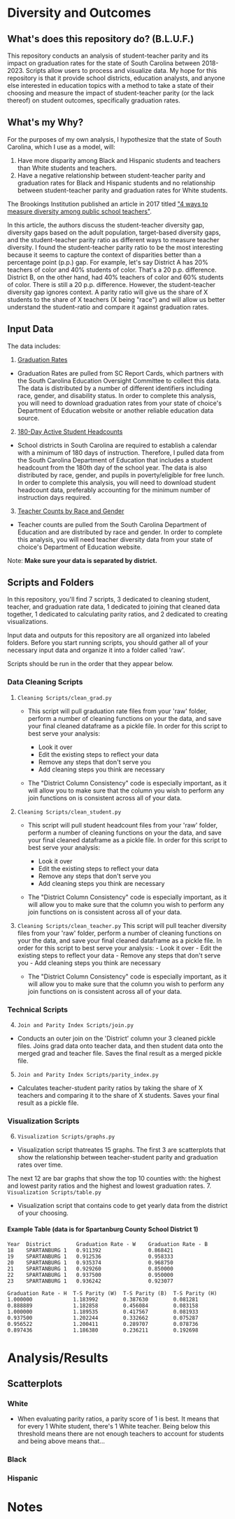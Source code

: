 # Diversity and Outcomes
## What's does this repository do? (B.L.U.F.)
 
 This repository conducts an analysis of student-teacher parity and its impact on graduation rates for the state of South Carolina between 2018-2023. Scripts allow users to process and visualize data. My hope for this repository is that it provide school districts, education analysts, and anyone else interested in education topics with a method to take a state of their choosing and measure the impact of student-teacher parity (or the lack thereof) on student outcomes, specifically graduation rates.

 ## What's my Why?

 For the purposes of my own analysis, I hypothesize that the state of South Carolina, which I use as a model, will:
1. Have more disparity among Black and Hispanic students and teachers than White students and teachers.
2. Have a negative relationship between student-teacher parity and graduation rates for Black and Hispanic students and no relationship between student-teacher parity and graduation rates for White students.


The Brookings Institution published an article in 2017 titled ["4 ways to measure diversity among public school teachers"](https://www.brookings.edu/articles/four-ways-to-measure-diversity-among-public-school-teachers/).

 In this article, the authors discuss the student-teacher diversity gap, diversity gaps based on the adult population, target-based diversity gaps, and the student-teacher parity ratio as different ways to measure teacher diversity. I found the student-teacher parity ratio to be the most interesting because it seems to capture the context of disparities better than a percentage point (p.p.) gap. For example, let's say District A has 20% teachers of color and 40% students of color. That's a 20 p.p. difference. District B, on the other hand, had 40% teachers of color and 60% students of color. There is still a 20 p.p. difference. However, the student-teacher diversity gap ignores context. A parity ratio will give us the share of X students to the share of X teachers (X being "race") and will allow us better understand the student-ratio and compare it against graduation rates. 

## Input Data

The data includes:
1. [Graduation Rates](https://screportcards.com/)
- Graduation Rates are pulled from SC Report Cards, which partners with the South Carolina Education Oversight Committee to collect this data. The data is distributed by a number of different identifiers including race, gender, and disability status. In order to complete this analysis, you will need to download graduation rates from your state of choice's Department of Education website or another reliable education data source. 
2. [180-Day Active Student Headcounts](https://ed.sc.gov/data/other/student-counts/active-student-headcounts/)
- School districts in South Carolina are required to establish a calendar with a minimum of 180 days of instruction. Therefore, I pulled data from the South Carolina Department of Education that includes a student headcount from the 180th day of the school year. The data is also distributed by race, gender, and pupils in poverty/eligible for free lunch. In order to complete this analysis, you will need to download student headcount data, preferably accounting for the minimum number of instruction days required. 
3. [Teacher Counts by Race and Gender](https://ed.sc.gov/data/other/teacher-data/)
- Teacher counts are pulled from the South Carolina Department of Education and are distributed by race and gender. In order to complete this analysis, you will need teacher diversity data from your state of choice's Department of Education website. 

Note: **Make sure your data is separated by district.**

## Scripts and Folders

In this repository, you'll find 7 scripts, 3 dedicated to cleaning student, teacher, and graduation rate data, 1 dedicated to joining that cleaned data together, 1 dedicated to calculating parity ratios, and 2 dedicated to creating visualizations. 

Input data and outputs for this repository are all organized into labeled folders. Before you start running scripts, you should gather all of your necessary input data and organize it into a folder called 'raw'.

Scripts should be run in the order that they appear below. 

### Data Cleaning Scripts 
1. `Cleaning Scripts/clean_grad.py` 
    - This script will pull graduation rate files from your 'raw' folder, perform a number of cleaning functions on your the data, and save your final cleaned dataframe as a pickle file. In order for this script to best serve your analysis:
        - Look it over 
        - Edit the existing steps to reflect your data
        - Remove any steps that don't serve you
        - Add cleaning steps you think are necessary 
        
    - The "District Column Consistency" code is especially important, as it will allow you to make sure that the column you wish to perform any join functions on is consistent across all of your data.

2. `Cleaning Scripts/clean_student.py`
    - This script will pull student headcount files from your 'raw' folder, perform a number of cleaning functions on your the data, and save your final cleaned dataframe as a pickle file. In order for this script to best serve your analysis:
        - Look it over 
        - Edit the existing steps to reflect your data
        - Remove any steps that don't serve you
        - Add cleaning steps you think are necessary 
        
    - The "District Column Consistency" code is especially important, as it will allow you to make sure that the column you wish to perform any join functions on is consistent across all of your data.

3. `Cleaning Scripts/clean_teacher.py`
    This script will pull teacher diversity files from your 'raw' folder, perform a number of cleaning functions on your the data, and save your final cleaned dataframe as a pickle file. In order for this script to best serve your analysis:
        - Look it over 
        - Edit the existing steps to reflect your data
        - Remove any steps that don't serve you
        - Add cleaning steps you think are necessary 
        
    - The "District Column Consistency" code is especially important, as it will allow you to make sure that the column you wish to perform any join functions on is consistent across all of your data.

### Technical Scripts
4. `Join and Parity Index Scripts/join.py`
- Conducts an outer join on the 'District' column your 3 cleaned pickle files. Joins grad data onto teacher data, and then student data onto the merged grad and teacher file. Saves the final result as a merged pickle file.
5. `Join and Parity Index Scripts/parity_index.py`
- Calculates teacher-student parity ratios by taking the share of X teachers and comparing it to the share of X students. Saves your final result as a pickle file.

### Visualization Scripts
6. `Visualization Scripts/graphs.py`
- Visualization script thatreates 15 graphs. The first 3 are scatterplots that show the relationship between teacher-student parity and graduation rates over time.

The next 12 are bar graphs that show the top 10 counties with: the highest and lowest parity ratios and the highest and lowest graduation rates. 
7. `Visualization Scripts/table.py`
- Visualization script that contains code to get yearly data from the district of your choosing. 

#### Example Table (data is for Spartanburg County School District 1)
    Year  District        Graduation Rate - W    Graduation Rate - B  
    18    SPARTANBURG 1   0.911392               0.868421   
    19    SPARTANBURG 1   0.912536               0.958333   
    20    SPARTANBURG 1   0.935374               0.968750   
    21    SPARTANBURG 1   0.929260               0.850000   
    22    SPARTANBURG 1   0.937500               0.950000   
    23    SPARTANBURG 1   0.936242               0.923077   

    Graduation Rate - H  T-S Parity (W)  T-S Parity (B)  T-S Parity (H)  
    1.000000             1.183992        0.387630        0.081281  
    0.888889             1.182858        0.456084        0.083158  
    1.000000             1.189535        0.417567        0.081933  
    0.937500             1.202244        0.332662        0.075287  
    0.956522             1.200411        0.289707        0.078736  
    0.897436             1.186380        0.236211        0.192698  

 
# Analysis/Results

## Scatterplots
### White 
- When evaluating parity ratios, a parity score of 1 is best. It means that for every 1 White student, there's 1 White teacher. Being below this threshold means there are not enough teachers to account for students and being above means that...

### Black

### Hispanic



# Notes
[^1]: The counties of Bamberg, Barnwell, Orangeburg, and Hampton all experience consolidation between the 2017-2018 and 2022-2023 school years. This is accounted for in the data. 

[^2]: Hispanic is a race rather than an ethnicity marker in this data. 

[^3]: Other races are included in the data but, alot of their data is missing. Hence, they are removed from the analysis. If you wish to conduct a more extensive analysis that includes other races, you would just simply add their column names to any keep_cols code. 

[^4]: Special schools (career schools, governor's schools, schools run through the department of corrections and juvenile justice, etc) are removed. If you wish to add these back, just take out the lines of code that removes them. 
